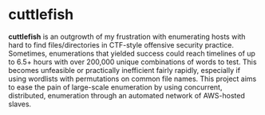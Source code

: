 # cuttlefish

**cuttlefish** is an outgrowth of my frustration with enumerating hosts with hard to find files/directories in CTF-style offensive security practice. Sometimes, enumerations that yielded success could reach timelines of up to 6.5+ hours with over 200,000 unique combinations of words to test. This becomes unfeasible or practically inefficient fairly rapidly, especially if using wordlists with permutations on common file names. This project aims to ease the pain of large-scale enumeration by using concurrent, distributed, enumeration through an automated network of AWS-hosted slaves.